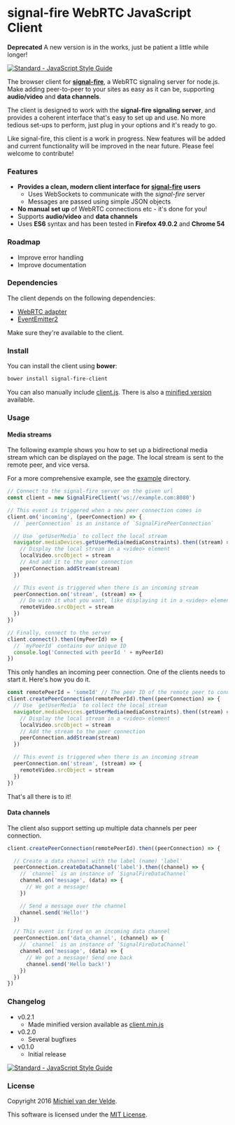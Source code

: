 # signal-fire WebRTC JavaScript Client

**Deprecated** A new version is in the works, just be patient a little while longer!

[![Standard - JavaScript Style Guide](https://img.shields.io/badge/code%20style-standard-brightgreen.svg)](http://standardjs.com/)

The browser client for **[signal-fire](https://github.com/MichielvdVelde/signal-fire)**, a WebRTC signaling server for node.js.
Make adding peer-to-peer to your sites as easy as it can be, supporting **audio/video**
and **data channels**.

The client is designed to work with the **signal-fire signaling server**, and provides
a coherent interface that's easy to set up and use. No more tedious set-ups to perform,
just plug in your options and it's ready to go.

Like signal-fire, this client is a work in progress. New features will be added and
current functionality will be improved in the near future. Please feel welcome
to contribute!

### Features

* **Provides a clean, modern client interface for [signal-fire](https://github.com/MichielvdVelde/signal-fire) users**
  * Uses WebSockets to communicate with the *signal-fire* server
  * Messages are passed using simple JSON objects
* **No manual set up** of WebRTC connections etc - it's done for you!
* Supports **audio/video** and **data channels**
* Uses **ES6** syntax and has been tested in **Firefox 49.0.2** and **Chrome 54**

### Roadmap

* Improve error handling
* Improve documentation

### Dependencies

The client depends on the following dependencies:

* [WebRTC adapter](https://github.com/webrtc/adapter)
* [EventEmitter2](https://github.com/asyncly/EventEmitter2)

Make sure they're available to the client.

### Install

You can install the client using **bower**:

```bash
bower install signal-fire-client
```

You can also manually include [client.js](./lib/client.js). There is also a
[minified version](./lib/client.min.js) available.

### Usage

#### Media streams

The following example shows you how to set up a bidirectional media stream which
can be displayed on the page. The local stream is sent to the remote peer, and vice
versa.

For a more comprehensive example, see the [example](/example) directory.

```js
// Connect to the signal-fire server on the given url
const client = new SignalFireClient('ws://example.com:8080')

// This event is triggered when a new peer connection comes in
client.on('incoming', (peerConnection) => {
  // `peerConnection` is an instance of `SignalFirePeerConnection`

  // Use `getUserMedia` to collect the local stream
  navigator.mediaDevices.getUserMedia(mediaConstraints).then((stream) => {
    // Display the local stream in a <video> element
    localVideo.srcObject = stream
    // And add it to the peer connection
    peerConnection.addStream(stream)
  })

  // This event is triggered when there is an incoming stream
  peerConnection.on('stream', (stream) => {
    // Do with it what you want, like displaying it in a <video> element
    remoteVideo.srcObject = stream
  })
})

// Finally, connect to the server
client.connect().then((myPeerId) => {
  // `myPeerId` contains our unique ID
  console.log('Connected with peerId ' + myPeerId)
})
```

This only handles an incoming peer connection. One of the clients needs to start it.
Here's how you do it.

```js
const remotePeerId = 'someId' // The peer ID of the remote peer to connect to
client.createPeerConnection(remotePeerId).then((peerConnection) => {
  // Use `getUserMedia` to collect the local stream
  navigator.mediaDevices.getUserMedia(mediaConstraints).then((stream) => {
    // Display the local stream in a <video> element
    localVideo.srcObject = stream
    // Add the stream to the peer connection
    peerConnection.addStream(stream)
  })

  // This event is triggered when there is an incoming stream
  peerConnection.on('stream', (stream) => {
    remoteVideo.srcObject = stream
  })
})
```

That's all there is to it!

#### Data channels

The client also support setting up multiple data channels per peer connection.

```js
client.createPeerConnection(remotePeerId).then((peerConnection) => {

  // Create a data channel with the label (name) 'label'
  peerConnection.createDataChannel('label').then((channel) => {
    // `channel` is an instance of `SignalFireDataChannel`
    channel.on('message', (data) => {
      // We got a message!
    })

    // Send a message over the channel
    channel.send('Hello!')
  })

  // This event is fired on an incoming data channel
  peerConnection.on('data_channel', (channel) => {
    // `channel` is an instance of `SignalFireDataChannel`
    channel.on('message', (data) => {
      // We got a message! Send one back
      channel.send('Hello back!')
    })
  })
})
```

### Changelog

* v0.2.1
  * Made minified version available as [client.min.js](./lib/client.min.js)
* v0.2.0
  * Several bugfixes
* v0.1.0
  * Initial release

[![Standard - JavaScript Style Guide](https://cdn.rawgit.com/feross/standard/master/badge.svg)](https://github.com/feross/standard)

### License

Copyright 2016 [Michiel van der Velde](http://www.michielvdvelde.nl).

This software is licensed under the [MIT License](LICENSE).
